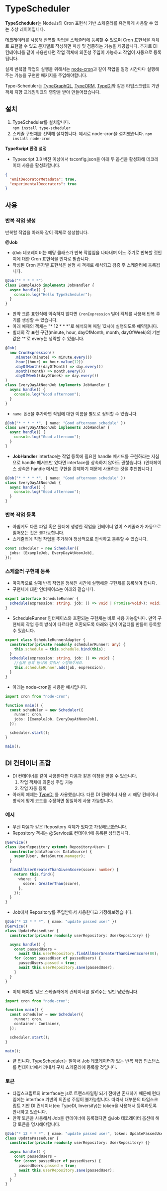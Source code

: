 # TypeScheduler

**TypeScheduler**는 NodeJs의 Cron 표현식 기반 스케줄러를 유연하게 사용할 수 있는 추상 레이어입니다.

데코레이터를 사용해 반복할 작업을 스케줄러에 등록할 수 있으며 Cron 표현식을 객체로 표현할 수 있고 문자열로 작성하면 파싱 및 검증하는 기능을 제공합니다. 추가로 DI 컨테이너를 같이 사용한다면 작업 객체에 의존성 주입이 가능하고 작업이 자동으로 등록됩니다.

실제 반복할 작업의 실행을 위해서는 [node-cron](https://www.npmjs.com/package/node-cron)과 같이 작업을 일정 시간마다 실행해주는 기능을 구현한 패키지를 주입해야합니다.

Type-Scheduler는 [TypeGraphQL](https://typegraphql.com/), [TypeORM](https://typeorm.io/), [TypeDI](https://github.com/typestack/typedi)와 같은 타입스크립트 기반 객체 지향 프레임워크의 영향을 받아 만들어졌습니다.

## 설치

1. TypeScheduler를 설치합니다.  
   `npm install type-scheduler`
2. 스케줄 구현체를 선택해 설치합니다. 예시로 node-cron을 설치했습니다.
   `npm install node-cron`

**TypeScript 환경 설정**

- Typescript 3.3 버전 이상에서 tsconfig.json을 아래 두 옵션을 활성화해 데코레이터 사용을 활성화합니다.

```json
{
  "emitDecoratorMetadata": true,
  "experimentalDecorators": true
}
```

## 사용

### 반복 작업 생성

반복할 작업을 아래와 같이 객체로 생성합니다.

**@Job**

- `@Job` 데코레이터는 해당 클래스가 반복 작업임을 나타내며 어느 주기로 반복할 것인지에 대한 Cron 표현식을 인자로 받습니다.
- 작성된 Cron 문자열 표현식은 실행 시 객체로 해석되고 검증 후 스케줄러에 등록됩니다.

```ts
@Job("* * * * *")
class ExampleJob implements JobHandler {
  async handle() {
    console.log("Hello TypeScheduler");
  }
}
```

- 만약 크론 표현식에 익숙하지 않다면 `CronExpression` 빌더 객체를 사용해 반복 주기를 생성할 수 있습니다.
- 아래 예제의 객체는 "\* 12 \* \* \*"로 해석되며 매일 12시에 실행되도록 예약됩니다.
- 빌더의 각 표현 구간(minute, hour, dayOfMonth, month, dayOfWeek)의 기본 값은 '\*'로 every는 생략할 수 있습니다.

```ts
@Job(
  new CronExpression()
    .minute((minute) => minute.every())
    .hour((hour) => hour.value(12))
    .dayOfMonth((dayOfMonth) => day.every())
    .month((month) => month.every())
    .dayOfWeek((dayOfWeek) => day.every())
)
class EveryDayAtNoonJob implements JobHandler {
  async handle() {
    console.log("Good afternoon");
  }
}
```

- `name 옵션`을 추가하면 작업에 대한 이름을 별도로 정의할 수 있습니다.

```ts
@Job("* * * * *", { name: "Good afternoon schedule" })
class EveryDayAtNoonJob implements JobHandler {
  async handle() {
    console.log("Good afternoon");
  }
}
```

- **JobHandler** interface는 작업 등록에 필요한 handle 메서드를 구현하라는 지침으로 handle 메서드만 있다면 interface를 상속하지 않아도 괜찮습니다. (인터페이스 상속은 handle 메서드 구현을 강제하기 때문에 사용하는 것을 추천합니다.)

```ts
@Job("* * * * *", { name: "Good afternoon schedule" })
class EveryDayAtNoonJob {
  async handle() {
    console.log("Good afternoon");
  }
}
```

### 반복 작업 등록

- 아쉽게도 다른 파일 혹은 폴더에 생성한 작업을 컨테이너 없이 스케줄러가 자동으로 읽어오는 것은 불가능합니다.
- 스케줄러에 직접 작업을 추가해야 정상적으로 인식하고 등록할 수 있습니다.

```ts
const scheduler = new Scheduler({
  jobs: [ExampleJob, EveryDayAtNoonJob],
});
```

### 스케줄러 구현체 등록

- 마지막으로 실제 반복 작업을 정해진 시간에 실행해줄 구현체를 등록해야 합니다.
- 구현체에 대한 인터페이스는 아래와 같습니다.

```ts
export interface ScheduleRunner {
  schedule(expression: string, job: () => void | Promise<void>): void;
}
```

- ScheduleRunner 인터페이스와 호환되는 구현체는 바로 사용 가능합니다. 만약 구현체의 작업 등록 방식이 다르다면 호환되도록 아래와 같이 어댑터를 만들어 등록할 수 있습니다.

```ts
export class ScheduleRunnerAdapter {
  constructor(private readonly schedulerRunner: any) {
    this.schedule = this.schedule.bind(this);
  }
  schedule(expression: string, job: () => void) {
    //실제 등록 방식에 맞춰서 수정해주세요.
    this.scheduleRunner.add(job, expression);
  }
}
```

- 아래는 node-cron을 사용한 예시입니다.

```ts
import cron from "node-cron";

function main() {
  const scheduler = new Scheduler({
    runner: cron,
    jobs: [ExampleJob, EveryDayAtNoonJob],
  });

  scheduler.start();
}

main();
```

## DI 컨테이너 조합

- DI 컨테이너를 같이 사용한다면 다음과 같은 이점을 얻을 수 있습니다.
  1. 작업 객체에 의존성 주입 가능
  2. 작업 자동 등록
- 아래의 예제는 [TypeDI](https://github.com/typestack/typedi) 를 사용했습니다. 다른 DI 컨테이너 사용 시 해당 컨테이너 방식에 맞게 코드를 수정하면 동일하게 사용 가능합니다.

### 예시

- 우선 다음과 같은 Repository 객체가 있다고 가정해보겠습니다.
- Repository 객체는 @Service로 컨테이너에 등록된 상태입니다.

```ts
@Service()
class UserRepository extends Repository<User> {
  constructor(dataSource: DataSource) {
    super(User, dataSource.manager);
  }

  findAllUserGreaterThanGivenScore(score: number) {
    return this.find({
      where: {
        score: GreaterThan(score),
      },
    });
  }
}
```

- Job에서 Repository를 주입받아서 사용한다고 가정해보겠습니다.

```ts
@Job("* 12 * * *", { name: "update passed user" })
@Service()
class UpdatePassedUser {
  constructor(private readonly userRepository: UserRepository) {}

  async handle() {
    const passedUsers =
      await this.userRepository.findAllUserGreaterThanGivenScore(80);
    for (const passedUser of passedUsers) {
      passedUsers.passed = true;
      await this.userRepository.save(passedUser);
    }
  }
}
```

- 이제 해야할 일은 스케줄러에게 컨테이너를 알려주는 일만 남았습니다.

```ts
import cron from "node-cron";

function main() {
  const scheduler = new Scheduler({
    runner: cron,
    container: Container,
  });

  scheduler.start();
}

main();
```

- 끝 입니다. TypeScheduler는 알아서 Job 데코레이터가 있는 반복 작업 인스턴스를 컨테이너에서 꺼내서 구체 스케줄러에 등록할 것입니다.

### 토큰

- 타입스크립트의 interface는 js로 트랜스파일링 되기 전에만 존재하기 때문에 런타임에는 interface 기반의 의존성 주입이 불가능합니다. 따라서 대부분의 타입스크립트 기반 DI 컨테이너(ex: TypeDI, Inversify)는 token을 사용해서 등록하도록 안내하고 있습니다.
- 만약 토큰을 사용해서 Job을 컨테이너에 등록했다면 @Job 데코레이터 옵션에 해당 토큰을 명시해야합니다.

```ts
@Job("* 12 * * *", { name: "update passed user", token: UpdatePassedUserToken })
class UpdatePassedUser {
  constructor(private readonly userRepository: UserRepository) {}

  async handle() {
    const passedUsers =
    for (const passedUser of passedUsers) {
      passedUsers.passed = true;
      await this.userRepository.save(passedUser);
    }
  }
}
```

